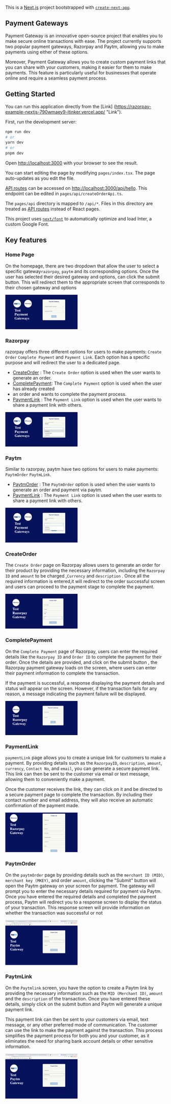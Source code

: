 This is a [Next.js](https://nextjs.org/) project bootstrapped
with [`create-next-app`](https://github.com/vercel/next.js/tree/canary/packages/create-next-app).

## Payment Gateways

Payment Gateway is an innovative open-source project that enables you to make secure online transactions with ease. The
project currently supports two popular payment gateways, Razorpay and Paytm, allowing you to make payments using either
of these options.

Moreover, Payment Gateway allows you to create custom payment links that you can share with your customers, making it
easier for them to make payments. This feature is particularly useful for businesses that operate online and require a
seamless payment process.

## Getting Started

You can run this application directly from the [Link]
(https://razorpay-example-nextjs-790wmaey9-itinker.vercel.app/ "Link").

First, run the development server:

```bash
npm run dev
# or
yarn dev
# or
pnpm dev
```

Open [http://localhost:3000](http://localhost:3000) with your browser to see the result.

You can start editing the page by modifying `pages/index.tsx`. The page auto-updates as you edit the file.

[API routes](https://nextjs.org/docs/api-routes/introduction) can be accessed
on [http://localhost:3000/api/hello](http://localhost:3000/api/hello). This endpoint can be edited
in `pages/api/createOrderApi.ts`.

The `pages/api` directory is mapped to `/api/*`. Files in this directory are treated
as [API routes](https://nextjs.org/docs/api-routes/introduction) instead of React pages.

This project uses [`next/font`](https://nextjs.org/docs/basic-features/font-optimization) to automatically optimize and
load Inter, a custom Google Font.

## Key features

### Home Page

On the homepage, there are two dropdown that allow the user to select a specific gateway`razorpay`, `paytm` and its
corresponding options.
Once the user has selected their desired gateway and options,
can click the submit button.
This will redirect them to the appropriate screen that corresponds to their chosen gateway and options
<p>
<img style="padding-right: 2%;" src="./public/home.png" alt="Payment Gateway" width="45%"/>
</p>

### Razorpay

razorpay offers three different options for users to make payments: `Create Order` `Complete Payment`
and `Payment Link`. Each option has a specific purpose and will redirect the user to a dedicated page.

- [CreateOrder](#CreateOrder) : The `Create Order` option is used when the user wants to generate an order.
- [CompletePayment](#CompletePayment): The `Complete Payment` option is used when the user has already created
- an order and wants to complete the payment process.
- [PaymentLink](#PaymentLink) :  The `Payment Link` option is used when the user wants to share a payment link with
  others.

<p>
<img style="padding-right: 2%;" src="./public/razorpayOptions.png" alt="Razorpay" width="45%"/>
</p>

### Paytm

Similar to razorpay, paytm have two options for users to make payments: `PaytmOrder` `PaytmLink`.

- [PaytmOrder](#PaytmOrder) : The `PaytmOrder` option is used when the user wants to generate an order and payment via
  paytm.
- [PaymentLink](#PaymentLink) :  The `Payment Link` option is used when the user wants to share a payment link with
  others.

<p>
<img style="padding-right: 2%;" src="./public/paytmOptions.png" alt="Payment Gateway" width="45%"/>
</p>

### CreateOrder

The `Create Order` page on Razorpay allows users to generate an order for their product by providing the necessary
information, including the `Razorpay ID` and  `amount` to be charged ,`Currency` and  `description` . Once all the
required information is entered,it will redirect to the
order successful screen and users can proceed
to the payment stage to complete the payment.

<p>
<img style="padding-right: 2%;" src="./public/createOrder.png" alt="Payment Gateway" width="45%"/>
</p>

### CompletePayment

On the `Complete Payment` page of Razorpay, users can enter the required details like the `Razorpay ID` and `Order ID`
to complete the payment for their order. Once the details are provided, and click on the submit button , the Razorpay
payment gateway loads on the screen, where users can enter their payment information to complete the transaction.

If the payment is successful, a response displaying the payment details and status will appear on the screen. However,
if the transaction fails for any reason, a message indicating the payment failure will be displayed.
<p>
<img style="padding-right: 2%;" src="./public/payment.png" alt="Payment Gateway" width="45%"/>
</p>

### PaymentLink

`paymentLink` page allows you to create a unique link for customers to make a payment. By providing details such as
the `RazorpayID`, `description`, `amount`, `currency`, `Contact No`, and `email`, you can generate a secure payment
link. This link can then be sent to the customer via email or text message, allowing them to conveniently make a
payment.

Once the customer receives the link, they can click on it and be directed to a secure payment page to complete the
transaction. By including their contact number and email address, they will also receive an automatic confirmation of
the payment made.
<p>
<img style="padding-right: 2%;" src="./public/paymentLink.png" alt="Payment Gateway" width="45%"/>
</p>

### PaytmOrder

On the `paytmOrder` page by providing details such as the `merchant ID (MID)`, `merchant key (MKEY)`, and
order `amount`, clicking the "Submit" button will open the Paytm gateway on your screen for payment. The gateway will
prompt you to enter the necessary details required for payment via Paytm. Once you have entered the required details and
completed the payment process, Paytm will redirect you to a response screen to display the status of your transaction.
This response screen will provide information on whether the transaction was successful or not
<p>
<img style="padding-right: 2%;" src="./public/PaytmOrder.png" alt="Payment Gateway" width="45%"/>
</p>

### PaytmLink

On the `Paytmlink` screen, you have the option to create a Paytm link by providing the necessary information such as
the `MID (Merchant ID)`,  `amount` and the `description` of the transaction. Once you have entered these details, simply
click on the submit button and Paytm will generate a unique payment link.

This payment link can then be sent to your customers via email, text message, or any other preferred mode of
communication. The customer can use the link to make the payment against the transaction. This process simplifies the
payment process for both you and your customer, as it eliminates the need for sharing bank account details or other
sensitive information.
<p>
<img style="padding-right: 2%;" src="./public/PaytmOrder.png" alt="Payment Gateway" width="45%"/>
</p>


